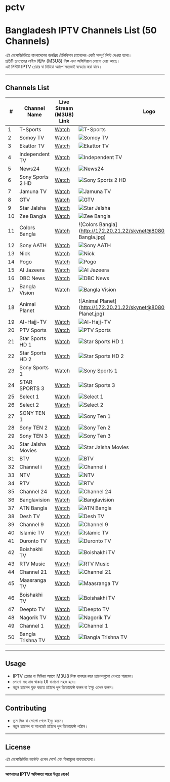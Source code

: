 # pctv
# Bangladesh IPTV Channels List (50 Channels)

এই রেপোজিটরিতে বাংলাদেশের জনপ্রিয় টেলিভিশন চ্যানেলের একটি সম্পূর্ণ লিস্ট দেওয়া হলো।  
প্রতিটি চ্যানেলের লাইভ স্ট্রিমিং (M3U8) লিঙ্ক এবং অফিসিয়াল লোগো দেয়া আছে।  
এই লিস্টটি IPTV প্লেয়ার বা মিডিয়া অ্যাপে সহজেই ব্যবহার করা যাবে।

---

## Channels List

| #  | Channel Name         | Live Stream (M3U8) Link                              | Logo                                                                                                   |
|----|----------------------|-----------------------------------------------------|-------------------------------------------------------------------------------------------------------|
| 1  | T-Sports             | [Watch](http://172.20.21.22/live/skyfeed1005/index.m3u8) | ![T-Sports](http://172.20.21.22/skynet@8080/ftpdata/live_TV/T-Sports-Bangladesh-Logo.png)               |
| 2  | Somoy TV             | [Watch](http://172.20.21.22/live/skyfeed1004/index.m3u8) | ![Somoy TV](http://172.20.21.22/skynet@8080/ftpdata/live_TV/somoy_tv.png)                             |
| 3  | Ekattor TV           | [Watch](http://172.20.21.22/live/skyfeed1015/index.m3u8) | ![Ekattor TV](http://172.20.21.22/skynet@8080/ftpdata/live_TV/ekator.jpg)                             |
| 4  | Independent TV       | [Watch](http://172.20.21.22/live/skyfeed1012/index.m3u8) | ![Independent TV](http://172.20.21.22/skynet@8080/ftpdata/live_TV/Independent.jpg)                    |
| 5  | News24               | [Watch](http://172.20.21.22/live/funtime109/index.m3u8)  | ![News24](http://172.20.21.22/skynet@8080/ftpdata/live_TV/news24.jpg)                                 |
| 6  | Sony Sports 2 HD     | [Watch](http://172.20.21.22/live/skyfeed1008/index.m3u8) | ![Sony Sports 2 HD](http://172.20.21.22/skynet@8080/ftpdata/live_TV/SONY_SportsTen2_HD.png)           |
| 7  | Jamuna TV            | [Watch](http://172.20.21.22/live/skyfeed1021/index.m3u8) | ![Jamuna TV](http://172.20.21.22/skynet@8080/ftpdata/live_TV/jamunatv.png)                            |
| 8  | GTV                  | [Watch](http://172.20.21.22/live/skyfeed1006/index.m3u8) | ![GTV](http://172.20.21.22/skynet@8080/ftpdata/live_TV/Gazi_TV.png)                                  |
| 9  | Star Jalsha          | [Watch](http://172.20.21.22/live/funtime112/index.m3u8)  | ![Star Jalsha](https://upload.wikimedia.org/wikipedia/commons/thumb/4/4f/Star_Jalsha_logo.svg/200px-Star_Jalsha_logo.svg.png) |
| 10 | Zee Bangla           | [Watch](http://172.20.21.22/live/funtime111/index.m3u8)  | ![Zee Bangla](https://upload.wikimedia.org/wikipedia/commons/thumb/4/4b/Zee_Bangla_logo.svg/200px-Zee_Bangla_logo.svg.png)        |
| 11 | Colors Bangla        | [Watch](http://172.20.21.22/live/skyfeed1017/index.m3u8) | ![Colors Bangla](http://172.20.21.22/skynet@8080/ftpdata/live_TV/Colors Bangla.jpg)                   |
| 12 | Sony AATH            | [Watch](http://172.20.21.22/live/skyfeed1016/index.m3u8) | ![Sony AATH](http://172.20.21.22/skynet@8080/ftpdata/live_TV/Sony_Aath_new.png)                       |
| 13 | Nick                 | [Watch](http://172.20.21.22/live/funtime110/index.m3u8)  | ![Nick](http://172.20.21.22/skynet@8080/ftpdata/live_TV/nick-logo-300x300.jpg)                        |
| 14 | Pogo                 | [Watch](http://172.20.21.22/live/skyfeed1019/index.m3u8) | ![Pogo](http://172.20.21.22/skynet@8080/ftpdata/live_TV/Pogo.jpg)                                   |
| 15 | Al Jazeera           | [Watch](http://172.20.21.22/live/skyfeed1024/index.m3u8) | ![Al Jazeera](http://172.20.21.22/skynet@8080/ftpdata/live_TV/Al-Jazeera-Logo.jpg)                    |
| 16 | DBC News             | [Watch](http://172.20.21.22/live/funtime108/index.m3u8)  | ![DBC News](http://172.20.21.22/skynet@8080/ftpdata/live_TV/DBC.JPG)                                 |
| 17 | Bangla Vision        | [Watch](http://172.20.21.22/live/skyfeed1009/index.m3u8) | ![Bangla Vision](http://172.20.21.22/skynet@8080/ftpdata/live_TV/banglavision.png)                    |
| 18 | Animal Planet        | [Watch](http://172.20.21.22/live/funtime1025/index.m3u8) | ![Animal Planet](http://172.20.21.22/skynet@8080/ftpdata/live_TV/Animal Planet.jpg)                   |
| 19 | Al-Hajj-TV           | [Watch](http://172.20.21.22/live/skyfeed1022/index.m3u8) | ![Al-Hajj-TV](http://172.20.21.22/skynet@8080/ftpdata/live_TV/Al-Hajj-TV.jpg)                        |
| 20 | PTV Sports           | [Watch](http://172.20.21.22/live/funtime107/index.m3u8)  | ![PTV Sports](http://172.20.21.22/skynet@8080/ftpdata/live_TV/PTV_Sports.png)                        |
| 21 | Star Sports HD 1     | [Watch](http://172.20.21.22/live/skyfeed1002.m3u8)       | ![Star Sports HD 1](http://172.20.21.22/skynet@8080/ftpdata/live_TV/starspoerts1.jpg)                |
| 22 | Star Sports HD 2     | [Watch](http://172.20.21.22/live/skyfeed1003/index.m3u8) | ![Star Sports HD 2](http://172.20.21.22/skynet@8080/ftpdata/live_TV/SS2HD.jpg)                       |
| 23 | Sony Sports 1        | [Watch](http://172.20.21.22/live/skyfeed1007/index.m3u8) | ![Sony Sports 1](http://172.20.21.22/skynet@8080/ftpdata/live_TV/SONY_SportsTen1_HD.png)             |
| 24 | STAR SPORTS 3        | [Watch](http://172.21.22.23:80/funtvlive/funtvlive/524.m3u8) | ![Star Sports 3](https://img1.pnghut.com/t/9/17/17/PpQHwjpENK/set-max-star-sports-sony-ten-3-2.jpg)  |
| 25 | Select 1             | [Watch](http://172.21.22.23:80/funtvlive/funtvlive/525.m3u8) | ![Select 1](https://encrypted-tbn0.gstatic.com/images?q=tbn:ANd9GcQmbTK8qR2RZgycMwOH_NK5kHGhYxUWUVMQZw&s) |
| 26 | Select 2             | [Watch](http://172.21.22.23:80/funtvlive/funtvlive/526.m3u8) | ![Select 2](https://tma-live.s3.ap-south-1.amazonaws.com/medias/5989affc420c3c1917b60341/1600329108394/Star-Sports-Select-2_logo.png) |
| 27 | SONY TEN 1           | [Watch](http://172.21.22.23:80/funtvlive/funtvlive/527.m3u8) | ![Sony Ten 1](https://upload.wikimedia.org/wikipedia/commons/0/0c/Sony_Ten_1_HD_logo.png)              |
| 28 | Sony TEN 2           | [Watch](http://172.21.22.23:80/funtvlive/funtvlive/528.m3u8) | ![Sony Ten 2](https://upload.wikimedia.org/wikipedia/commons/7/7a/Sony_Ten_2_HD_logo.png)              |
| 29 | Sony TEN 3           | [Watch](http://172.21.22.23:80/funtvlive/funtvlive/529.m3u8) | ![Sony Ten 3](https://upload.wikimedia.org/wikipedia/commons/2/20/Sony_Ten_3_HD_logo.png)              |
| 30 | Star Jalsha Movies   | [Watch](http://172.20.21.22/live/funtime113/index.m3u8)  | ![Star Jalsha Movies](https://upload.wikimedia.org/wikipedia/commons/5/5a/Star_Jalsha_Movies_logo.png)  |
| 31 | BTV                  | [Watch](http://172.20.21.22/live/btv/index.m3u8)           | ![BTV](https://upload.wikimedia.org/wikipedia/en/thumb/3/30/BTV_Logo.svg/1200px-BTV_Logo.svg.png)     |
| 32 | Channel i            | [Watch](http://172.20.21.22/live/channeli/index.m3u8)      | ![Channel i](https://upload.wikimedia.org/wikipedia/en/5/5b/Channel_i_logo.png)                       |
| 33 | NTV                  | [Watch](http://172.20.21.22/live/ntv/index.m3u8)           | ![NTV](https://upload.wikimedia.org/wikipedia/en/1/1a/NTV_logo.png)                                   |
| 34 | RTV                  | [Watch](http://172.20.21.22/live/rtv/index.m3u8)           | ![RTV](https://upload.wikimedia.org/wikipedia/en/e/e1/RTV_Bangladesh_logo.png)                        |
| 35 | Channel 24           | [Watch](http://172.20.21.22/live/channel24/index.m3u8)     | ![Channel 24](https://upload.wikimedia.org/wikipedia/en/7/7e/Channel_24_logo.png)                     |
| 36 | Banglavision         | [Watch](http://172.20.21.22/live/banglavision/index.m3u8)  | ![Banglavision](https://upload.wikimedia.org/wikipedia/en/0/0a/BanglaVision_Logo.png)                 |
| 37 | ATN Bangla           | [Watch](http://172.20.21.22/live/atn_bangla/index.m3u8)    | ![ATN Bangla](https://upload.wikimedia.org/wikipedia/en/f/f3/ATN_Bangla_logo.png)                     |
| 38 | Desh TV              | [Watch](http://172.20.21.22/live/desh_tv/index.m3u8)       | ![Desh TV](https://upload.wikimedia.org/wikipedia/en/c/c3/Desh_TV_Logo.png)                           |
| 39 | Channel 9            | [Watch](http://172.20.21.22/live/channel9/index.m3u8)      | ![Channel 9](https://upload.wikimedia.org/wikipedia/en/d/d8/Channel_9_Bangladesh_logo.png)            |
| 40 | Islamic TV           | [Watch](http://172.20.21.22/live/islamic_tv/index.m3u8)    | ![Islamic TV](https://upload.wikimedia.org/wikipedia/en/f/f7/Islamic_TV_Logo.png)                     |
| 41 | Duronto TV           | [Watch](http://172.20.21.22/live/duronto/index.m3u8)       | ![Duronto TV](https://upload.wikimedia.org/wikipedia/en/e/ea/Duronto_TV_Logo.png)                     |
| 42 | Boishakhi TV         | [Watch](http://172.20.21.22/live/boishakhi/index.m3u8)     | ![Boishakhi TV](https://upload.wikimedia.org/wikipedia/en/a/a9/Boishakhi_TV_Logo.png)                 |
| 43 | RTV Music            | [Watch](http://172.20.21.22/live/rtv_music/index.m3u8)     | ![RTV Music](https://upload.wikimedia.org/wikipedia/en/9/9c/RTV_Music_Logo.png)                       |
| 44 | Channel 21           | [Watch](http://172.20.21.22/live/channel21/index.m3u8)     | ![Channel 21](https://upload.wikimedia.org/wikipedia/en/0/07/Channel_21_Bangladesh_logo.png)          |
| 45 | Maasranga TV         | [Watch](http://172.20.21.22/live/maasranga/index.m3u8)     | ![Maasranga TV](https://upload.wikimedia.org/wikipedia/en/7/70/Maasranga_TV_Logo.png)                 |
| 46 | Boishakhi TV         | [Watch](http://172.20.21.22/live/boishakhi/index.m3u8)     | ![Boishakhi TV](https://upload.wikimedia.org/wikipedia/en/a/a9/Boishakhi_TV_Logo.png)                 |
| 47 | Deepto TV            | [Watch](http://172.20.21.22/live/deepto/index.m3u8)        | ![Deepto TV](https://upload.wikimedia.org/wikipedia/en/f/fb/Deepto_TV_Logo.png)                       |
| 48 | Nagorik TV           | [Watch](http://172.20.21.22/live/nagorik/index.m3u8)       | ![Nagorik TV](https://upload.wikimedia.org/wikipedia/en/6/6c/Nagorik_TV_Logo.png)                     |
| 49 | Channel 1            | [Watch](http://172.20.21.22/live/channel1/index.m3u8)      | ![Channel 1](https://upload.wikimedia.org/wikipedia/en/5/59/Channel_1_Bangladesh_logo.png)            |
| 50 | Bangla Trishna TV    | [Watch](http://172.20.21.22/live/banglatrishna/index.m3u8) | ![Bangla Trishna TV](https://upload.wikimedia.org/wikipedia/en/7/70/Bangla_Trishna_TV_Logo.png)       |

---

## Usage

- IPTV প্লেয়ার বা মিডিয়া অ্যাপে M3U8 লিঙ্ক ব্যবহার করে চ্যানেলগুলো দেখতে পারবেন।  
- লোগো সহ নাম থাকায় UI বানানো সহজ হবে।  
- নতুন চ্যানেল যুক্ত করতে চাইলে পুল রিকোয়েস্ট করুন বা ইস্যু ওপেন করুন।  

---

## Contributing

- ভুল লিঙ্ক বা লোগো পেলে ইস্যু করুন।  
- নতুন চ্যানেল বা আপডেট চাইলে পুল রিকোয়েস্ট পাঠান।  

---

## License

এই রেপোজিটরির কন্টেন্ট ওপেন সোর্স এবং বিনামূল্যে ব্যবহারযোগ্য।  

---

**আপনাদের IPTV অভিজ্ঞতা আরো উন্নত হোক!**

